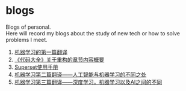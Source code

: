 # blogs
Blogs of personal.           
Here will record my blogs about the study of new tech or how to solve problems I meet.


1. [机器学习的第一篇翻译](https://github.com/lq920320/blogs/issues/2)
1. [《代码大全》关于重构的章节内容概要](https://github.com/lq920320/blogs/issues/1)
1. [Superset使用手册](https://github.com/lq920320/blogs/issues/5)
1. [机器学习第二篇翻译——人工智能与机器学习的不同之处](https://github.com/lq920320/blogs/issues/3)
1. [机器学习第三篇翻译——深度学习，机器学习以及AI之间的不同](https://github.com/lq920320/blogs/issues/4)


